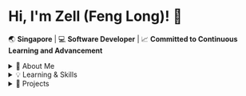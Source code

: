 # Hi, I'm Zell (Feng Long)! 👋

🌏 **Singapore** | 💻 **Software Developer** |  📈 **Committed to Continuous Learning and Advancement**

<details>
  <summary>👤 About Me </summary>

I am passionate about the transformative power of technology, and I am always eager to explore and create with it. I believe in blending technology, creativity, and craftsmanship to solve problems and grasp new concepts each day. Outside of tech, I find balance in street dance and have a deep appreciation for Japanese culture. I am a cat enthusiast and aspire to share my experiences and knowledge, contributing to the collective learning of the community.
</details>

<details>
  <summary> 💡 Learning & Skills</summary>
   
- **Exploring:** Go, System Design Principles
- **Skilled In:** Go, Java, JavaScript/TypeScript, C#, React, Angular, .NET Core MVC Entity Framework
</details>

<details>
  <summary>🚀 Projects</summary>
   
- **Ikou:** A community-driven travel app allowing users to create, discover, and plan trips and activities with seamless interaction.
  - [Frontend Repo - React](https://github.com/ngfenglong/ikou-website)
  - [Backend Repo - Go](https://github.com/ngfenglong/ikou-backend)

- **GoScrapeFlow:** An intuitive CLI-based web scraper leveraging sitemaps to efficiently harvest online data, perfect for data aggregation and analysis tasks.
  - [CLI Repo - Go](https://github.com/ngfenglong/go-scrape-flow)
</details>


